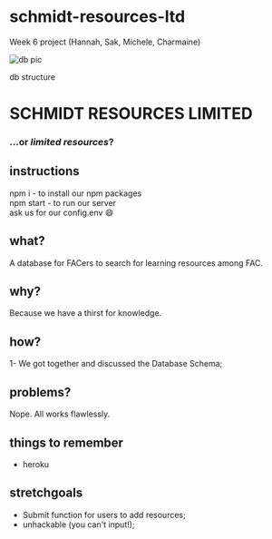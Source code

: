 # schmidt-resources-ltd
Week 6 project (Hannah, Sak, Michele, Charmaine)

![db pic](https://user-images.githubusercontent.com/39189687/49532920-84779a80-f8b5-11e8-985b-51449896a06a.jpg)

db structure

# SCHMIDT RESOURCES LIMITED
### ...or _limited resources_?

## instructions

npm i - to install our npm packages <br /> 
npm start - to run our server <br /> 
ask us for our config.env :smile: <br /> 

## what?

A database for FACers to search for learning resources among FAC.

## why?

Because we have a thirst for knowledge.

## how?

1- We got together and discussed the Database Schema;


## problems?

Nope. All works flawlessly.

## things to remember

- heroku

## stretchgoals

- Submit function for users to add resources;
- unhackable (you can't input!);
